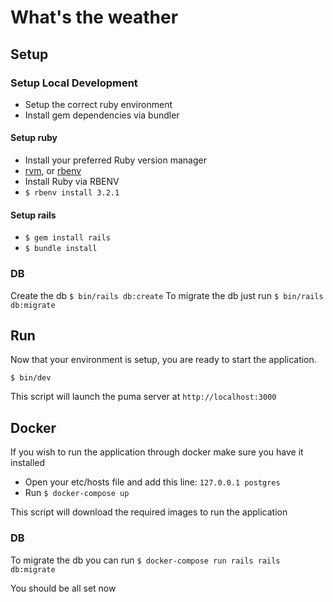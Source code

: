 # What's the weather

## Setup

### Setup Local Development
- Setup the correct ruby environment
- Install gem dependencies via bundler

#### Setup ruby
- Install your preferred Ruby version manager
- [rvm](https://rvm.io/rvm/install), or [rbenv](https://github.com/rbenv/rbenv#installation)
- Install Ruby via RBENV
- `$ rbenv install 3.2.1`

#### Setup rails
- `$ gem install rails`
- `$ bundle install`


### DB
Create the db `$ bin/rails db:create`
To migrate the db just run `$ bin/rails db:migrate`

## Run
Now that your environment is setup, you are ready to start the application.

`$ bin/dev`


This script will launch the puma server at `http://localhost:3000`

## Docker
If you wish to run the application through docker make sure you have it installed
- Open your etc/hosts file and add this line: `127.0.0.1 postgres`
- Run `$ docker-compose up`

This script will download the required images to run the application

### DB
To migrate the db you can run `$ docker-compose run rails rails db:migrate`

You should be all set now
